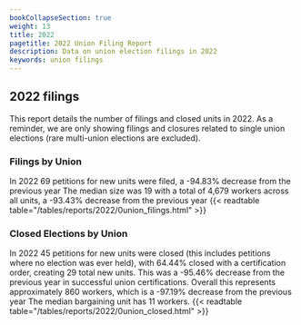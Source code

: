 ```yaml
---
bookCollapseSection: true
weight: 13
title: 2022
pagetitle: 2022 Union Filing Report
description: Data on union election filings in 2022
keywords: union filings
---
```


## 2022 filings

This report details the number of filings and closed units in 2022. As a reminder, we are only showing filings and closures related to single union elections (rare multi-union elections are excluded).

### Filings by Union
In 2022 69 petitions for new units were filed, a -94.83% decrease from the previous year The median size was 19 with a total of 4,679 workers across all units, a -93.43% decrease from the previous year
{{< readtable table="/tables/reports/2022/0union_filings.html" >}}

### Closed Elections by Union
In 2022 45 petitions for new units were closed (this includes petitions where no election was ever held), with 64.44% closed with a certification order, creating 29 total new units. This was a -95.46% decrease from the previous year in successful union certifications. Overall this represents approximately 860 workers, which is a -97.19% decrease from the previous year The median bargaining unit has 11 workers.
{{< readtable table="/tables/reports/2022/0union_closed.html" >}}
